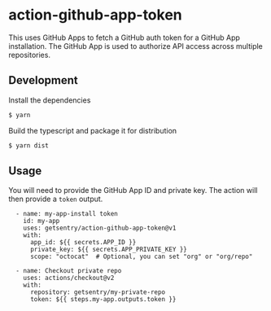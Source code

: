 # action-github-app-token

This uses GitHub Apps to fetch a GitHub auth token for a GitHub App installation.
The GitHub App is used to authorize API access across multiple repositories.

## Development

Install the dependencies
```bash
$ yarn
```

Build the typescript and package it for distribution
```bash
$ yarn dist
```

## Usage

You will need to provide the GitHub App ID and private key. The action will then provide a `token` output.

```
  - name: my-app-install token
    id: my-app
    uses: getsentry/action-github-app-token@v1
    with:
      app_id: ${{ secrets.APP_ID }}
      private_key: ${{ secrets.APP_PRIVATE_KEY }}
      scope: "octocat"  # Optional, you can set "org" or "org/repo"

  - name: Checkout private repo
    uses: actions/checkout@v2
    with:
      repository: getsentry/my-private-repo
      token: ${{ steps.my-app.outputs.token }}
```
